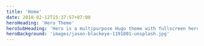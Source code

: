 ```yaml
---
title: 'Home'
date: 2018-02-12T15:37:57+07:00
heroHeading: 'Hero Theme'
heroSubHeading: 'Hero is a multipurpose Hugo theme with fullscreen hero images and fullwidth sections. It contains content types for a business or portfolio site.'
heroBackground: 'images/jason-blackeye-1191801-unsplash.jpg'
---
```


